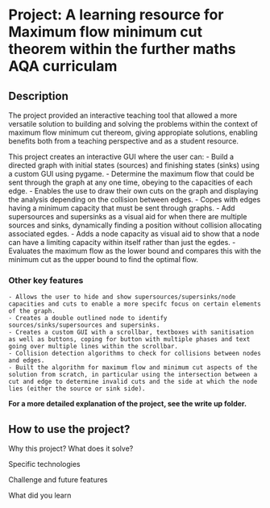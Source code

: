 # Project: A learning resource for Maximum flow minimum cut theorem within the further maths AQA curriculam



## Description 
The project provided an interactive teaching tool that allowed a more versatile solution to building and solving the problems within the context of maximum flow minimum cut thereom, giving appropiate solutions, enabling benefits both from a teaching perspective and as a student resource.

This project creates an interactive GUI where the user can:
    - Build a directed graph with initial states (sources) and finishing states (sinks) using a custom GUI using pygame.
    - Determine the maximum flow that could be sent through the graph at any one time, obeying to the capacities of each edge.
    - Enables the use to draw their own cuts on the graph and displaying the analysis depending on the collision between edges.
    - Copes with edges having a minimum capacity that must be sent through graphs.
    - Add supersources and supersinks as a visual aid for when there are multiple sources and sinks, dynamically finding a position without collision allocating associated egdes.
    - Adds a node capacity as visual aid to show that a node can have a limiting capacity within itself rather than just the egdes.
    - Evaluates the maximum flow as the lower bound and compares this with the minimum cut as the upper bound to find the optimal flow.

### Other key features  
    - Allows the user to hide and show supersources/supersinks/node capacities and cuts to enable a more specifc focus on certain elements of the graph.
    - Creates a double outlined node to identify sources/sinks/supersources and supersinks.
    - Creates a custom GUI with a scrollbar, textboxes with sanitisation as well as buttons, coping for button with multiple phases and text going over multiple lines within the scrollbar.
    - Collision detection algorithms to check for collisions between nodes and edges.
    - Built the algorithm for maximum flow and minimum cut aspects of the solution from scratch, in particular using the intersection between a cut and edge to determine invalid cuts and the side at which the node lies (either the source or sink side).

**For a more detailed explanation of the project, see the write up folder.**

## How to use the project?  

Why this project? What does it solve?

Specific technologies

Challenge and future features

What did you learn